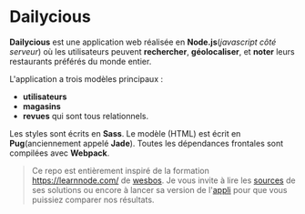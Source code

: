 # Dailycious

**Dailycious** est une application web réalisée en **Node.js**(*javascript côté serveur*) où les utilisateurs peuvent **rechercher**, **géolocaliser**, et **noter** leurs restaurants préférés du monde entier.

L'application a trois modèles principaux :
- **utilisateurs**
- **magasins**
- **revues**
qui sont tous relationnels.

Les styles sont écrits en **Sass**. 
Le modèle (HTML) est écrit en **Pug**(anciennement appelé **Jade**). 
Toutes les dépendances frontales sont compilées avec **Webpack**.

>Ce repo est entièrement inspiré de la formation https://learnnode.com/ de [wesbos](https://github.com/wesbos). Je vous invite à lire les [sources](https://github.com/wesbos/Learn-Node/tree/master/stepped-solutions) de ses solutions ou encore à lancer sa version de l'[appli](https://demo.learnnode.com/) pour que vous puissiez comparer nos résultats.
